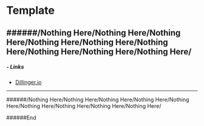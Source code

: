 # Template

######/Nothing Here/Nothing Here/Nothing Here/Nothing Here/Nothing Here/Nothing Here/Nothing Here/Nothing Here/Nothing Here/
---
##### - Links
- [Dillinger.io](dillinger.io)
 

---
######/Nothing Here/Nothing Here/Nothing Here/Nothing Here/Nothing Here/Nothing Here/Nothing Here/Nothing Here/Nothing Here/

######End

